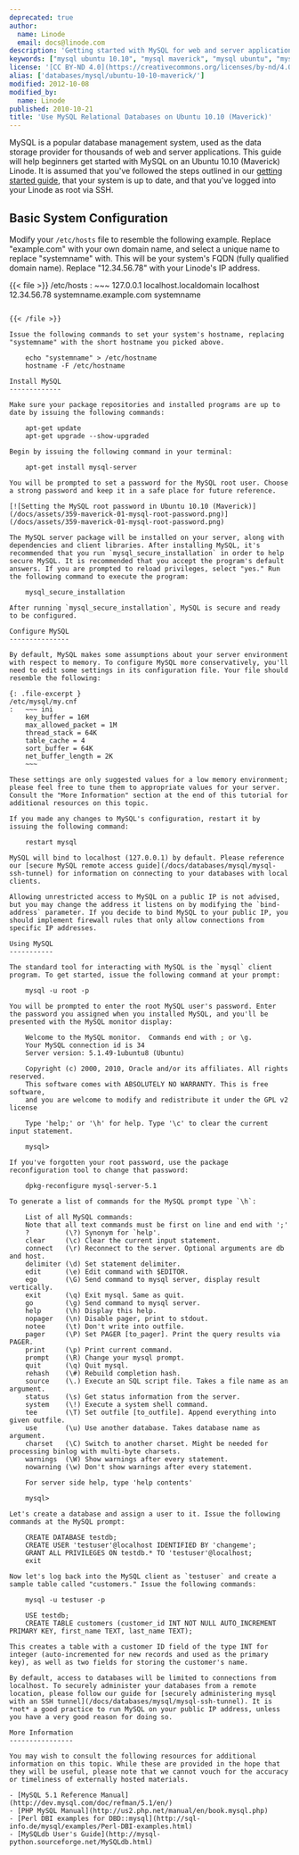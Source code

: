 ```yaml
---
deprecated: true
author:
  name: Linode
  email: docs@linode.com
description: 'Getting started with MySQL for web and server applications on Ubuntu 10.10 Maverick'
keywords: ["mysql ubuntu 10.10", "mysql maverick", "mysql ubuntu", "mysql on linux", "mysql Linode"]
license: '[CC BY-ND 4.0](https://creativecommons.org/licenses/by-nd/4.0)'
alias: ['databases/mysql/ubuntu-10-10-maverick/']
modified: 2012-10-08
modified_by:
  name: Linode
published: 2010-10-21
title: 'Use MySQL Relational Databases on Ubuntu 10.10 (Maverick)'
---
```




MySQL is a popular database management system, used as the data storage provider for thousands of web and server applications. This guide will help beginners get started with MySQL on an Ubuntu 10.10 (Maverick) Linode. It is assumed that you've followed the steps outlined in our [getting started guide](/docs/getting-started/), that your system is up to date, and that you've logged into your Linode as root via SSH.

Basic System Configuration
--------------------------

Modify your `/etc/hosts` file to resemble the following example. Replace "example.com" with your own domain name, and select a unique name to replace "systemname" with. This will be your system's FQDN (fully qualified domain name). Replace "12.34.56.78" with your Linode's IP address.

{{< file >}}
/etc/hosts
:   ~~~
127.0.0.1 localhost.localdomain localhost
12.34.56.78 systemname.example.com systemname
~~~

{{< /file >}}

Issue the following commands to set your system's hostname, replacing "systemname" with the short hostname you picked above.

    echo "systemname" > /etc/hostname
    hostname -F /etc/hostname

Install MySQL
-------------

Make sure your package repositories and installed programs are up to date by issuing the following commands:

    apt-get update
    apt-get upgrade --show-upgraded

Begin by issuing the following command in your terminal:

    apt-get install mysql-server

You will be prompted to set a password for the MySQL root user. Choose a strong password and keep it in a safe place for future reference.

[![Setting the MySQL root password in Ubuntu 10.10 (Maverick)](/docs/assets/359-maverick-01-mysql-root-password.png)](/docs/assets/359-maverick-01-mysql-root-password.png)

The MySQL server package will be installed on your server, along with dependencies and client libraries. After installing MySQL, it's recommended that you run `mysql_secure_installation` in order to help secure MySQL. It is recommended that you accept the program's default answers. If you are prompted to reload privileges, select "yes." Run the following command to execute the program:

    mysql_secure_installation

After running `mysql_secure_installation`, MySQL is secure and ready to be configured.

Configure MySQL
---------------

By default, MySQL makes some assumptions about your server environment with respect to memory. To configure MySQL more conservatively, you'll need to edit some settings in its configuration file. Your file should resemble the following:

{: .file-excerpt }
/etc/mysql/my.cnf
:   ~~~ ini
    key_buffer = 16M
    max_allowed_packet = 1M
    thread_stack = 64K
    table_cache = 4
    sort_buffer = 64K
    net_buffer_length = 2K
    ~~~

These settings are only suggested values for a low memory environment; please feel free to tune them to appropriate values for your server. Consult the "More Information" section at the end of this tutorial for additional resources on this topic.

If you made any changes to MySQL's configuration, restart it by issuing the following command:

    restart mysql

MySQL will bind to localhost (127.0.0.1) by default. Please reference our [secure MySQL remote access guide](/docs/databases/mysql/mysql-ssh-tunnel) for information on connecting to your databases with local clients.

Allowing unrestricted access to MySQL on a public IP is not advised, but you may change the address it listens on by modifying the `bind-address` parameter. If you decide to bind MySQL to your public IP, you should implement firewall rules that only allow connections from specific IP addresses.

Using MySQL
-----------

The standard tool for interacting with MySQL is the `mysql` client program. To get started, issue the following command at your prompt:

    mysql -u root -p

You will be prompted to enter the root MySQL user's password. Enter the password you assigned when you installed MySQL, and you'll be presented with the MySQL monitor display:

    Welcome to the MySQL monitor.  Commands end with ; or \g.
    Your MySQL connection id is 34
    Server version: 5.1.49-1ubuntu8 (Ubuntu)

    Copyright (c) 2000, 2010, Oracle and/or its affiliates. All rights reserved.
    This software comes with ABSOLUTELY NO WARRANTY. This is free software,
    and you are welcome to modify and redistribute it under the GPL v2 license

    Type 'help;' or '\h' for help. Type '\c' to clear the current input statement.

    mysql>

If you've forgotten your root password, use the package reconfiguration tool to change that password:

    dpkg-reconfigure mysql-server-5.1

To generate a list of commands for the MySQL prompt type `\h`:

    List of all MySQL commands:
    Note that all text commands must be first on line and end with ';'
    ?         (\?) Synonym for `help'.
    clear     (\c) Clear the current input statement.
    connect   (\r) Reconnect to the server. Optional arguments are db and host.
    delimiter (\d) Set statement delimiter.
    edit      (\e) Edit command with $EDITOR.
    ego       (\G) Send command to mysql server, display result vertically.
    exit      (\q) Exit mysql. Same as quit.
    go        (\g) Send command to mysql server.
    help      (\h) Display this help.
    nopager   (\n) Disable pager, print to stdout.
    notee     (\t) Don't write into outfile.
    pager     (\P) Set PAGER [to_pager]. Print the query results via PAGER.
    print     (\p) Print current command.
    prompt    (\R) Change your mysql prompt.
    quit      (\q) Quit mysql.
    rehash    (\#) Rebuild completion hash.
    source    (\.) Execute an SQL script file. Takes a file name as an argument.
    status    (\s) Get status information from the server.
    system    (\!) Execute a system shell command.
    tee       (\T) Set outfile [to_outfile]. Append everything into given outfile.
    use       (\u) Use another database. Takes database name as argument.
    charset   (\C) Switch to another charset. Might be needed for processing binlog with multi-byte charsets.
    warnings  (\W) Show warnings after every statement.
    nowarning (\w) Don't show warnings after every statement.

    For server side help, type 'help contents'

    mysql>

Let's create a database and assign a user to it. Issue the following commands at the MySQL prompt:

    CREATE DATABASE testdb;
    CREATE USER 'testuser'@localhost IDENTIFIED BY 'changeme';
    GRANT ALL PRIVILEGES ON testdb.* TO 'testuser'@localhost;
    exit

Now let's log back into the MySQL client as `testuser` and create a sample table called "customers." Issue the following commands:

    mysql -u testuser -p

    USE testdb;
    CREATE TABLE customers (customer_id INT NOT NULL AUTO_INCREMENT PRIMARY KEY, first_name TEXT, last_name TEXT);

This creates a table with a customer ID field of the type INT for integer (auto-incremented for new records and used as the primary key), as well as two fields for storing the customer's name.

By default, access to databases will be limited to connections from localhost. To securely administer your databases from a remote location, please follow our guide for [securely administering mysql with an SSH tunnel](/docs/databases/mysql/mysql-ssh-tunnel). It is *not* a good practice to run MySQL on your public IP address, unless you have a very good reason for doing so.

More Information
----------------

You may wish to consult the following resources for additional information on this topic. While these are provided in the hope that they will be useful, please note that we cannot vouch for the accuracy or timeliness of externally hosted materials.

- [MySQL 5.1 Reference Manual](http://dev.mysql.com/doc/refman/5.1/en/)
- [PHP MySQL Manual](http://us2.php.net/manual/en/book.mysql.php)
- [Perl DBI examples for DBD::mysql](http://sql-info.de/mysql/examples/Perl-DBI-examples.html)
- [MySQLdb User's Guide](http://mysql-python.sourceforge.net/MySQLdb.html)



